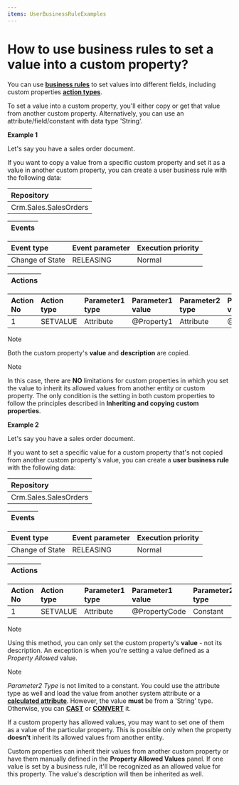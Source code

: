 ```yaml
---
items: UserBusinessRuleExamples
---
```


# How to use business rules to set a value into a custom property?

You can use **[business rules](https://docs.erp.net/tech/advanced/user-business-rules/index.html)** to set values into different fields, including custom properties **[action types](https://docs.erp.net/tech/advanced/user-business-rules/action-types/index.html)**. 

To set a value into a custom property, you'll either copy or get that value from another custom property. Alternatively, you can use an attribute/field/constant with data type 'String'.

**Example 1** 

Let's say you have a sales order document.

If you want to copy a value from a specific custom property and set it as a value in another custom property, you can create a user business rule with the following data:

Repository|
|:----|
Crm.Sales.SalesOrders|

Events|
|:----|

Event type|Event parameter|Execution priority
|:----|:----|:----|
Change of State|RELEASING|Normal

Actions|
|:----|

Action No|Action type|Parameter1 type|Parameter1 value|Parameter2 type|Parameter2 value
|:----|:----|:----|:----|:----|:----|
1|SETVALUE|Attribute|@Property1|Attribute|@Property2|

> [!NOTE] 
> 
> Both the custom property's **value** and **description** are copied.

> [!NOTE] 
> 
> In this case, there are **NO** limitations for custom properties in which you set the value to inherit its allowed values from another entity or custom property. The only condition is the setting in both custom properties to follow the principles described in **Inheriting and copying custom properties**.

**Example 2** 

Let's say you have a sales order document.

If you want to set a specific value for a custom property that's not copied from another custom property's value, you can create a **user business rule** with the following data:

Repository| 
|:----| 
Crm.Sales.SalesOrders| 

Events| 
|:----| 

Event type|Event parameter|Execution priority
|:----|:----|:----
Change of State|RELEASING|Normal

Actions| 
|:----| 

Action No|Action type|Parameter1 type|Parameter1 value|Parameter2 type|Parameter2 value
|:----|:----|:----|:----|:----|:----
1|SETVALUE|Attribute|@PropertyCode|Constant|'StringValue01

> [!NOTE] 
> 
> Using this method, you can only set the custom property's **value** - not its description. An exception is when you're setting a value defined as a _Property Allowed_ value.

> [!NOTE] 
> 
> _Parameter2 Type_ is not limited to a constant. You could use the attribute type as well and load the value from another system attribute or a **[calculated attribute](https://docs.erp.net/tech/advanced/calculated-attributes/index.html)**. However, the value **must** be from a 'String' type. Otherwise, you can **[CAST](https://docs.erp.net/tech/advanced/calculated-attributes/operators/cast.html)** or **[CONVERT](https://docs.erp.net/tech/advanced/calculated-attributes/operators/convert.html)** it.

If a custom property has allowed values, you may want to set one of them as a value of the particular property. This is possible only when the property **doesn't** inherit its allowed values from another entity. 

Custom properties can inherit their values from another custom property or have them manually defined in the **Property Allowed Values** panel. If one value is set by a business rule, it'll be recognized as an allowed value for this property. The value's description will then be inherited as well.
